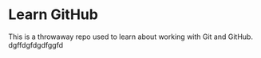 # Learn GitHub

This is a throwaway repo used to learn about working with Git and GitHub.
dgffdgfdgdfggfd
